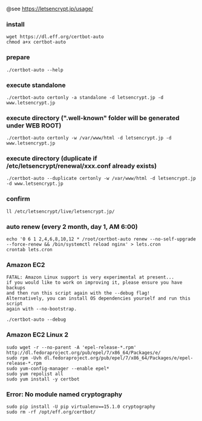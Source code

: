@see https://letsencrypt.jp/usage/

### install
	wget https://dl.eff.org/certbot-auto
	chmod a+x certbot-auto

### prepare
	./certbot-auto --help
	
### execute standalone
	./certbot-auto certonly -a standalone -d letsencrypt.jp -d www.letsencrypt.jp

### execute directory (".well-known" folder will be generated under WEB ROOT)
	./certbot-auto certonly -w /var/www/html -d letsencrypt.jp -d www.letsencrypt.jp

### execute directory (duplicate if /etc/letsencrypt/renewal/xxx.conf already exists)
	./certbot-auto --duplicate certonly -w /var/www/html -d letsencrypt.jp -d www.letsencrypt.jp

### confirm
	ll /etc/letsencrypt/live/letsencrypt.jp/

### auto renew (every 2 month, day 1, AM 6:00)
	echo '0 6 1 2,4,6,8,10,12 * /root/certbot-auto renew --no-self-upgrade --force-renew && /bin/systemctl reload nginx' > lets.cron
	crontab lets.cron




### Amazon EC2
~~~
FATAL: Amazon Linux support is very experimental at present...
if you would like to work on improving it, please ensure you have backups
and then run this script again with the --debug flag!
Alternatively, you can install OS dependencies yourself and run this script
again with --no-bootstrap.
~~~

	./certbot-auto --debug

### Amazon EC2 Linux 2

	sudo wget -r --no-parent -A 'epel-release-*.rpm' http://dl.fedoraproject.org/pub/epel/7/x86_64/Packages/e/
	sudo rpm -Uvh dl.fedoraproject.org/pub/epel/7/x86_64/Packages/e/epel-release-*.rpm
	sudo yum-config-manager --enable epel*
	sudo yum repolist all
	sudo yum install -y certbot

### Error: No module named cryptography

	sudo pip install -U pip virtualenv==15.1.0 cryptography
	sudo rm -rf /opt/eff.org/certbot/